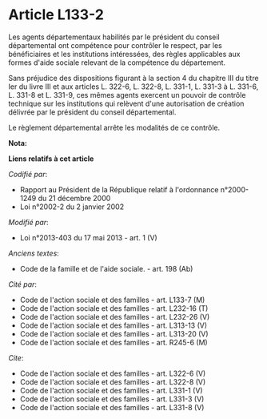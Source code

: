 # Article L133-2

Les agents départementaux habilités par le président du conseil départemental ont compétence pour contrôler le respect, par
les bénéficiaires et les institutions intéressées, des règles applicables aux formes d'aide sociale relevant de la compétence
du département. 

Sans préjudice des dispositions figurant à la section 4 du chapitre III du titre Ier du livre III et aux articles L. 322-6,
L. 322-8, L. 331-1, L. 331-3 à L. 331-6, L. 331-8 et L. 331-9, ces mêmes agents exercent un pouvoir de contrôle technique sur
les institutions qui relèvent d'une autorisation de création délivrée par le président du conseil départemental. 

Le règlement départemental arrête les modalités de ce contrôle.

**Nota:**



**Liens relatifs à cet article**

_Codifié par_:

  - Rapport au Président de la République relatif à l'ordonnance n°2000-1249 du 21 décembre 2000
  - Loi n°2002-2 du 2 janvier 2002

_Modifié par_:

  - Loi n°2013-403 du 17 mai 2013 - art. 1 (V)

_Anciens textes_:

  - Code de la famille et de l'aide sociale. - art. 198 (Ab)

_Cité par_:

  - Code de l'action sociale et des familles - art. L133-7 (M)
  - Code de l'action sociale et des familles - art. L232-16 (T)
  - Code de l'action sociale et des familles - art. L232-26 (V)
  - Code de l'action sociale et des familles - art. L313-13 (V)
  - Code de l'action sociale et des familles - art. L313-20 (V)
  - Code de l'action sociale et des familles - art. R245-6 (M)

_Cite_:

  - Code de l'action sociale et des familles - art. L322-6 (V)
  - Code de l'action sociale et des familles - art. L322-8 (V)
  - Code de l'action sociale et des familles - art. L331-1 (V)
  - Code de l'action sociale et des familles - art. L331-3 (V)
  - Code de l'action sociale et des familles - art. L331-8 (V)

